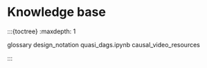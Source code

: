 # Knowledge base

:::{toctree}
:maxdepth: 1

glossary
design_notation
quasi_dags.ipynb
causal_video_resources

:::
